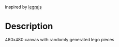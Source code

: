 inspired by [legrajs](https://legrajs.com)

# Description
480x480 canvas with randomly generated lego pieces